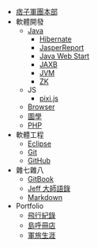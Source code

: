 * [痞子軍團本部](README.md)
* 軟體開發
	* [Java](SD/Java/README.md)
		* [Hibernate](SD/Java/Hibernate.md)
		* [JasperReport](SD/Java/JasperReport.md)
		* [Java Web Start](SD/Java/JavaWebStart.md)
		* [JAXB](SD/Java/JAXB.md)
		* [JVM](SD/Java/JVM.md)
		* [ZK](SD/Java/ZK.md)
	* JS
		* [pixi.js](SD/JS/pixi.md)
	* [Browser](SD/browser.md)
	* [圖學](SD/graphics.md)
	* [PHP](SD/PHP.md)
* 軟體工程
	* [Eclipse](SE/Eclipse.md)
	* [Git](SE/Git.md)
	* [GitHub](SE/GitHub.md)
* 雜七雜八
	* [GitBook](misc/GitBook.md)
	* [Jeff 大師語錄](misc/Jeff.md)
	* [Markdown](misc/markdown.md)
* Portfolio
	* [飛行紀錄](portfolio/flight.md)
	* [島呼冊店](portfolio/tofuBooks.md)
	* [軍旅生涯](portfolio/military.md)

